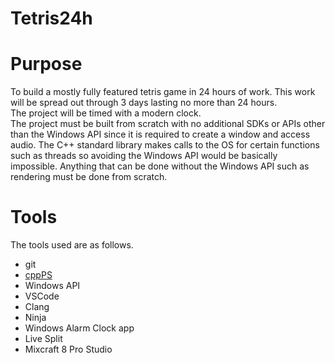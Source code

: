 # Tetris24h
<h1>Purpose</h1>

<p>
To build a mostly fully featured tetris game in 24 hours of work. This work will be spread out through 3 days lasting no more than 24 hours.<br>
The project will be timed with a modern clock.<br>
The project must be built from scratch with no additional SDKs or APIs other than the Windows API since it is required to create a window and access audio. The C++ standard library makes calls to the OS for certain functions such as threads so avoiding the Windows API would be basically impossible. Anything that can be done without the Windows API such as rendering must be done from scratch.
</p>

<h1>Tools</h1>

<p>
The tools used are as follows.<br>
<ul>
  <li>git</li>
  <li><a href="https://github.com/Davidah121/cppPS">cppPS</a></li>
  <li>Windows API</li>
  <li>VSCode</li>
  <li>Clang</li>
  <li>Ninja</li>
  <li>Windows Alarm Clock app</li>
  <li>Live Split</li>
  <li>Mixcraft 8 Pro Studio</li>
</ul>
</p>
